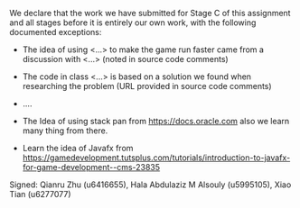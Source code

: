 We declare that the work we have submitted for Stage C of this assignment and all stages before it is entirely our own work, with the following documented exceptions:

* The idea of using <...> to make the game run faster came from a discussion with <...> (noted in source code comments)

* The code in class <...> is based on a solution we found when researching the problem (URL provided in source code comments)

*  ....
* The Idea of using stack pan from https://docs.oracle.com also we learn many thing from there.
* Learn the idea of Javafx from https://gamedevelopment.tutsplus.com/tutorials/introduction-to-javafx-for-game-development--cms-23835

Signed: Qianru Zhu (u6416655),  Hala Abdulaziz M Alsouly (u5995105), Xiao Tian (u6277077)
